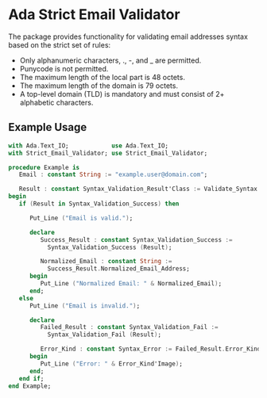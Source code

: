 # Ada Strict Email Validator

The package provides functionality for validating email addresses syntax
based on the strict set of rules:

- Only alphanumeric characters, ., -, and \_ are permitted.
- Punycode is not permitted.
- The maximum length of the local part is 48 octets.
- The maximum length of the domain is 79 octets.
- A top-level domain (TLD) is mandatory and must consist of 2+
  alphabetic characters.

## Example Usage

```ada
with Ada.Text_IO;            use Ada.Text_IO;
with Strict_Email_Validator; use Strict_Email_Validator;

procedure Example is
   Email : constant String := "example.user@domain.com";

   Result : constant Syntax_Validation_Result'Class := Validate_Syntax (Email);
begin
   if (Result in Syntax_Validation_Success) then

      Put_Line ("Email is valid.");

      declare
         Success_Result : constant Syntax_Validation_Success :=
           Syntax_Validation_Success (Result);

         Normalized_Email : constant String :=
           Success_Result.Normalized_Email_Address;
      begin
         Put_Line ("Normalized Email: " & Normalized_Email);
      end;
   else
      Put_Line ("Email is invalid.");

      declare
         Failed_Result : constant Syntax_Validation_Fail :=
           Syntax_Validation_Fail (Result);

         Error_Kind : constant Syntax_Error := Failed_Result.Error_Kind;
      begin
         Put_Line ("Error: " & Error_Kind'Image);
      end;
   end if;
end Example;
```
